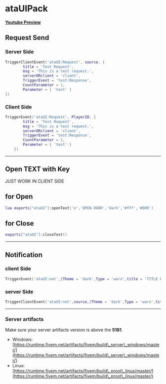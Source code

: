 # ataUIPack

[**Youtube Preview**](https://youtu.be/rF4MX9HEWOw?si=Xn2uYgCP0\_t2H-PG)



## Request Send

### Server Side

```lua
TriggerClientEvent('ataUI:Request', source, {
        title = 'Test Request',
        msg = 'This is a test request.',
        serverORclient = 'client',
        TriggerEvent = 'test:Response',
        CountParameter = 1,
        Parameter = { 'test' }
})
```

### Client Side

```lua
TriggerEvent('ataUI:Request', PlayerID, {
        title = 'Test Request',
        msg = 'This is a test request.',
        serverORclient = 'client',
        TriggerEvent = 'test:Response',
        CountParameter = 1,
        Parameter = { 'test' }
    })
```

***

## Open TEXT with Key

JUST WORK IN CLIENT SIDE

## for Open

```lua
lua exports["ataUI"]:openText('e','OPEN DOOR','dark','#fff','#000')
```

## for Close

```lua
exports["ataUI"]:closeText()
```

***

## Notification

### client Side

```lua
TriggerEvent('ataUI:not',{Theme = 'dark',Type = 'warn',title = 'TITLE HERE',msg = 'MSG HERE',time = '2000', icon = 'fas fa-question-circle' })
```

### server Side

```lua
TriggerClientEvent('ataUI:not',source,{Theme = 'dark',Type = 'warn',title ='TITLE HERE',msg = 'MSG HERE',time = '2000', icon = 'fas fa-question- circle'})
```

***

### Server artifacts

Make sure your server artifacts version is above the **5181**.

* Windows: [https://runtime.fivem.net/artifacts/fivem/build\_server\_windows/master/](https://runtime.fivem.net/artifacts/fivem/build\_server\_windows/master/)
* Linux: [https://runtime.fivem.net/artifacts/fivem/build\_proot\_linux/master/](https://runtime.fivem.net/artifacts/fivem/build\_proot\_linux/master/)
